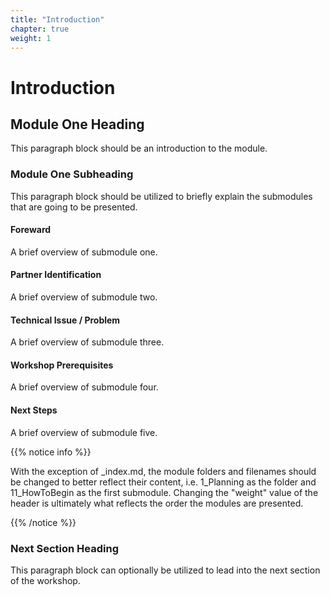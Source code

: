```yaml
---
title: "Introduction"
chapter: true
weight: 1
---
```


# Introduction

## Module One Heading <!-- MODIFY THIS SUBHEADING -->

This paragraph block should be an introduction to the module.

### Module One Subheading <!-- MODIFY THIS SUBHEADING -->
This paragraph block should be utilized to briefly explain the submodules that are going to be presented. <br>

#### Foreward <!-- MODIFY THIS SUBHEADING -->
A brief overview of submodule one.

#### Partner Identification <!-- MODIFY THIS SUBHEADING -->
A brief overview of submodule two.

#### Technical Issue / Problem <!-- MODIFY THIS SUBHEADING -->
A brief overview of submodule three.

#### Workshop Prerequisites <!-- MODIFY THIS SUBHEADING -->
A brief overview of submodule four.

#### Next Steps <!-- MODIFY THIS SUBHEADING -->
A brief overview of submodule five.

{{% notice info %}}
<p style='text-align: left;'>
With the exception of _index.md, the module folders and filenames should be changed to better reflect their content, i.e. 1_Planning as the folder and 11_HowToBegin as the first submodule. Changing the "weight" value of the header is ultimately what reflects the order the modules are presented.
</p>
{{% /notice %}}

### Next Section Heading <!-- MODIFY THIS HEADING -->
This paragraph block can optionally be utilized to lead into the next section of the workshop.